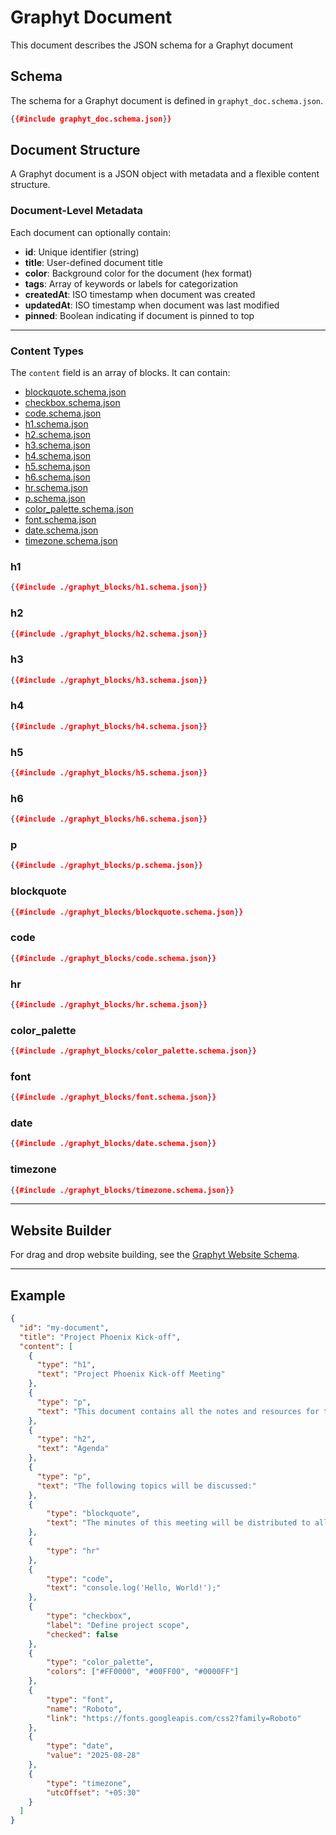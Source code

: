 # Graphyt Document

This document describes the JSON schema for a Graphyt document

## Schema

The schema for a Graphyt document is defined in `graphyt_doc.schema.json`.

```json
{{#include graphyt_doc.schema.json}}
```

## Document Structure

A Graphyt document is a JSON object with metadata and a flexible content structure.

### Document-Level Metadata

Each document can optionally contain:

- **id**: Unique identifier (string)
- **title**: User-defined document title
- **color**: Background color for the document (hex format)
- **tags**: Array of keywords or labels for categorization
- **createdAt**: ISO timestamp when document was created
- **updatedAt**: ISO timestamp when document was last modified
- **pinned**: Boolean indicating if document is pinned to top

---

### Content Types

The `content` field is an array of blocks. It can contain:

- [blockquote.schema.json](./graphyt_blocks/blockquote.schema.json)
- [checkbox.schema.json](./graphyt_blocks/checkbox.schema.json)
- [code.schema.json](./graphyt_blocks/code.schema.json)
- [h1.schema.json](./graphyt_blocks/h1.schema.json)
- [h2.schema.json](./graphyt_blocks/h2.schema.json)
- [h3.schema.json](./graphyt_blocks/h3.schema.json)
- [h4.schema.json](./graphyt_blocks/h4.schema.json)
- [h5.schema.json](./graphyt_blocks/h5.schema.json)
- [h6.schema.json](./graphyt_blocks/h6.schema.json)
- [hr.schema.json](./graphyt_blocks/hr.schema.json)
- [p.schema.json](./graphyt_blocks/p.schema.json)
- [color_palette.schema.json](./graphyt_blocks/color_palette.schema.json)
- [font.schema.json](./graphyt_blocks/font.schema.json)
- [date.schema.json](./graphyt_blocks/date.schema.json)
- [timezone.schema.json](./graphyt_blocks/timezone.schema.json)


### h1

```json
{{#include ./graphyt_blocks/h1.schema.json}}
```

### h2

```json
{{#include ./graphyt_blocks/h2.schema.json}}
```

### h3

```json
{{#include ./graphyt_blocks/h3.schema.json}}
```

### h4

```json
{{#include ./graphyt_blocks/h4.schema.json}}
```

### h5

```json
{{#include ./graphyt_blocks/h5.schema.json}}
```

### h6

```json
{{#include ./graphyt_blocks/h6.schema.json}}
```

### p

```json
{{#include ./graphyt_blocks/p.schema.json}}
```

### blockquote

```json
{{#include ./graphyt_blocks/blockquote.schema.json}}
```

### code

```json
{{#include ./graphyt_blocks/code.schema.json}}
```

### hr

```json
{{#include ./graphyt_blocks/hr.schema.json}}
```

### color_palette

```json
{{#include ./graphyt_blocks/color_palette.schema.json}}
```

### font

```json
{{#include ./graphyt_blocks/font.schema.json}}
```

### date

```json
{{#include ./graphyt_blocks/date.schema.json}}
```

### timezone

```json
{{#include ./graphyt_blocks/timezone.schema.json}}
```

---

## Website Builder

For drag and drop website building, see the [Graphyt Website Schema](./graphyt_website.md).

---

## Example

```json
{
  "id": "my-document",
  "title": "Project Phoenix Kick-off",
  "content": [
    {
      "type": "h1",
      "text": "Project Phoenix Kick-off Meeting"
    },
    {
      "type": "p",
      "text": "This document contains all the notes and resources for the kick-off meeting."
    },
    {
      "type": "h2",
      "text": "Agenda"
    },
    {
      "type": "p",
      "text": "The following topics will be discussed:"
    },
    {
        "type": "blockquote",
        "text": "The minutes of this meeting will be distributed to all attendees."
    },
    {
        "type": "hr"
    },
    {
        "type": "code",
        "text": "console.log('Hello, World!');"
    },
    {
        "type": "checkbox",
        "label": "Define project scope",
        "checked": false
    },
    {
        "type": "color_palette",
        "colors": ["#FF0000", "#00FF00", "#0000FF"]
    },
    {
        "type": "font",
        "name": "Roboto",
        "link": "https://fonts.googleapis.com/css2?family=Roboto"
    },
    {
        "type": "date",
        "value": "2025-08-28"
    },
    {
        "type": "timezone",
        "utcOffset": "+05:30"
    }
  ]
}
```
